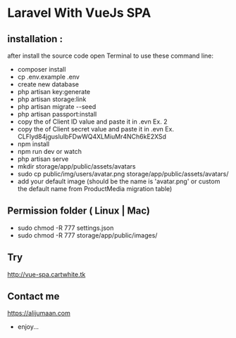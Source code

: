 # Laravel With VueJs SPA

## installation :
after install the source code open Terminal to use these command line:
- composer install
- cp .env.example .env
- create new database
- php artisan key:generate
- php artisan storage:link
- php artisan migrate --seed
- php artisan passport:install
- copy the of Client ID value and paste it in .evn Ex. 2
- copy the of Client secret value and paste it in .evn Ex. CLFlyd84jgusluIbFDwWQ4XLMiuMr4NCh6kE2XSd 
- npm install
- npm run dev or watch
- php artisan serve
- mkdir storage/app/public/assets/avatars
- sudo cp public/img/users/avatar.png storage/app/public/assets/avatars/  
- add your default image (should be the name is 'avatar.png' or custom the default name from ProductMedia migration table)

## Permission folder ( Linux | Mac)
- sudo chmod -R 777 settings.json
- sudo chmod -R 777 storage/app/public/images/

## Try
<a href='http://vue-spa.cartwhite.tk' target="_blank">http://vue-spa.cartwhite.tk</a>

## Contact me
<a href='https://alijumaan.com' target="_blank">https://alijumaan.com</a>

* enjoy...


